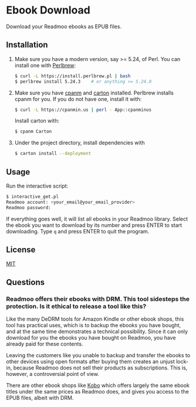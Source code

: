 
Ebook Download
===

Download your Readmoo ebooks as EPUB files.

## Installation

1. Make sure you have a modern version, say >= 5.24, of Perl.  You can install one with [Perlbrew](https://perlbrew.pl/):

   ```sh
   $ curl -L https://install.perlbrew.pl | bash
   $ perlbrew install 5.24.3	# or anything >= 5.24.0
   ```

   

2. Make sure you have [cpanm](https://metacpan.org/pod/distribution/App-cpanminus/lib/App/cpanminus/fatscript.pm) and [carton](https://metacpan.org/pod/distribution/Carton/script/carton) installed.  Perlbrew installs cpanm for you.  If you do not have one, install it with:
   ```sh
   $ curl -L https://cpanmin.us | perl - App::cpanminus
   ```
   Install carton with:
   ```sh
   $ cpanm Carton
   ```

3. Under the project directory, install dependencies with
   ```sh
   $ carton install --deployment
   ```

## Usage

Run the interactive script:

 ```sh
 $ interactive_get.pl
 Readmoo account: <your_email@your_email_provider>
 Readmoo password:
 ```

 If everything goes well, it will list all ebooks in your Readmoo library.  Select the ebook you want to download by its number and press ENTER to start downloading.  Type `q` and press ENTER to quit the program.

## License

[MIT](LICENSE)

## Questions

### Readmoo offers their ebooks with DRM.  This tool sidesteps the protection.  Is it ethical to release a tool like this?

Like the many DeDRM tools for Amazon Kindle or other ebook shops, this tool has practical uses, which is to backup the ebooks you have bought, and at the same time demonstrates a technical possibility.  Since it can only download for you the ebooks you have bought on Readmoo, you have already paid for these contents.

Leaving the customers like you unable to backup and transfer the ebooks to other devices using open formats after buying them creates an unjust lock-in, because Readmoo does not sell their products as subscriptions.  This is, however, a controversial point of view.

There are other ebook shops like [Kobo](https://www.kobo.com/) which offers largely the same ebook titles under the same prices as Readmoo does, and gives you access to the EPUB files, albeit with DRM.
